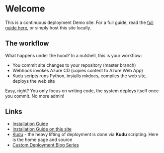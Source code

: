 # Welcome

This is a continuous deployment Demo site. For a full guide, read the [full guide here](http://raspberry-valley.azurewebsites.net/Deploy-MkDocs-to-Azure/), or simply host this site locally.

## The workflow

What happens under the hood? In a nutshell, this is your workflow:

* You commit site changes to your repository (master branch)
* Webhook invokes Azure CD (copies content to Azure Web App)
* Kudu scripts runs Python, installs mkdocs, compiles the web site, deploys the web site

Easy, right? You only focus on writing code, the system deploys itself once you commit. No more admin!

## Links

* [Installation Guide](http://raspberry-valley.azurewebsites.net/Deploy-MkDocs-to-Azure/)
* [Installation Guide on this site](deploy-mkdocs.md)
* [Kudu](https://github.com/projectkudu/kudu) - the heavy lifting of deployment is done via **Kudu** scripting. Here is the home page and source
* [Custom Deployment Blog Series](http://blog.amitapple.com/post/38417491924/azurewebsitecustomdeploymentpart1/)